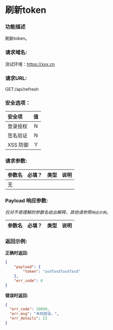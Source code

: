 # 刷新token

### 功能描述

刷新token。


### 请求域名:

测试环境：https://xxx.cn

### 请求URL:

GET:/api/refresh

### 安全选项：

|  安全项  |  值   |
| :-----  | :---: |
| 登录授权 | N |
| 签名验证 | N |
| XSS 防御 | Y |

### 请求参数:

| 参数名 | 必填？| 类型 | 说明 |
|:----  |:---|:----- |-----   |
|无|
### Payload 响应参数:

*仅对不易理解的参数名给出解释，其他请参照`响应示例`。*

| 参数名 | 必填？| 类型 | 说明 |
|:----  |:---|:----- |-----   |


### 返回示例:

**正确时返回:**

```json
{
    "payload": {
        "token": "asdfasdfasdfasd"
    },
    "err_code": 0
}
```

**错误时返回:**

```json
{
  "err_code": 10099,
  "err_msg": "未知错误。",
  "err_details": []
}
```
